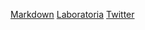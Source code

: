 
[Markdown](https://es.wikipedia.org/wiki/Markdown)
[Laboratoria](https://laboratoria.la/lapizza)
[Twitter](https://twitter.com/home)